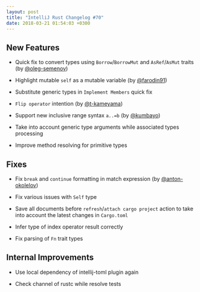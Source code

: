 ```yaml
---
layout: post
title: "IntelliJ Rust Changelog #70"
date: 2018-03-21 01:54:03 +0300
---
```



## New Features

* Quick fix to convert types using `Borrow`/`BorrowMut` and `AsRef`/`AsMut` traits (by [@oleg-semenov])

* Highlight mutable `self` as a mutable variable (by [@farodin91])

* Substitute generic types in `Implement Members` quick fix

* `Flip operator` intention (by [@t-kameyama])

* Support new inclusive range syntax `a..=b` (by [@kumbayo])

* Take into account generic type arguments while associated types processing

* Improve method resolving for primitive types


## Fixes

* Fix `break` and `continue` formatting in match expression (by [@anton-okolelov])

* Fix various issues with `Self` type

* Save all documents before `refresh`/`attach cargo project` action
to take into account the latest changes in `Cargo.toml` 

* Infer type of index operator result correctly

* Fix parsing of `Fn` trait types

## Internal Improvements

* Use local dependency of intellij-toml plugin again

* Check channel of rustc while resolve tests


[@anton-okolelov]: https://github.com/anton-okolelov
[@farodin91]: https://github.com/farodin91
[@kumbayo]: https://github.com/kumbayo
[@oleg-semenov]: https://github.com/oleg-semenov
[@t-kameyama]: https://github.com/t-kameyama

